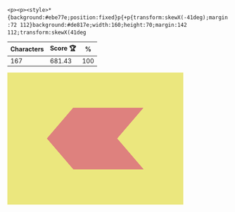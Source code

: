 `<p><p><style>*{background:#ebe77e;position:fixed}p{+p{transform:skewX(-41deg);margin:72 112}background:#de817e;width:160;height:70;margin:142 112;transform:skewX(41deg`

| Characters | Score 🏆 | %   |
| ---------- | -------- | --- |
| 167        | 681.43   | 100 |

![](/2025/feb2025/01/20250201.png)
